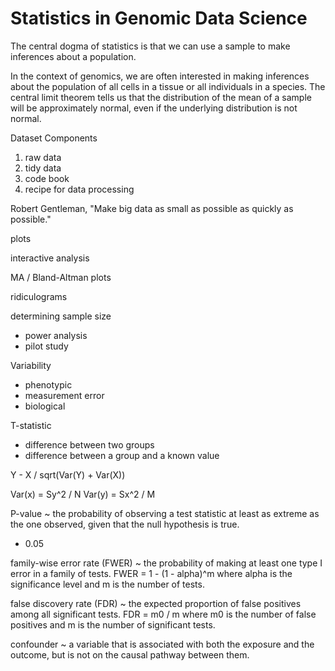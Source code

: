 # Statistics in Genomic Data Science

The central dogma of statistics is that we can use a sample to make inferences about a population. 

In the context of genomics, we are often interested in making inferences about the population of all cells in a tissue or all individuals in a species.
The central limit theorem tells us that the distribution of the mean of a sample will be approximately normal, even if the underlying distribution is not normal.


Dataset Components
1. raw data
2. tidy data
3. code book
4. recipe for data processing


Robert Gentleman, "Make big data as small as possible as quickly as possible."

plots

interactive analysis

MA / Bland-Altman plots

ridiculograms


determining sample size
- power analysis
- pilot study

Variability
- phenotypic
- measurement error
- biological

T-statistic
- difference between two groups
- difference between a group and a known value

Y - X / sqrt(Var(Y) + Var(X))

Var(x) = Sy^2 / N
Var(y) = Sx^2 / M


P-value ~ the probability of observing a test statistic at least as extreme as the one observed, given that the null hypothesis is true.
- 0.05

family-wise error rate (FWER) ~ the probability of making at least one type I error in a family of tests.
 FWER = 1 - (1 - alpha)^m  where alpha is the significance level and m is the number of tests.

false discovery rate (FDR) ~ the expected proportion of false positives among all significant tests.
 FDR = m0 / m  where m0 is the number of false positives and m is the number of significant tests.


confounder ~ a variable that is associated with both the exposure and the outcome, but is not on the causal pathway between them.

